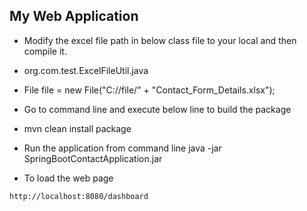 ## My Web Application

* Modify the excel file path in below class file to your local and then compile it.
* org.com.test.ExcelFileUtil.java
* File file = new File("C://file/" + "Contact_Form_Details.xlsx");

* Go to command line and execute below line to build the package
* mvn clean install package

* Run the application from command line
  java -jar SpringBootContactApplication.jar


* To load the web page
```
http://localhost:8080/dashboard
```
